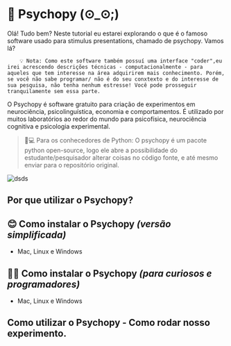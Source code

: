 # 🦉 Psychopy (⊙_⊙;)

Olá! Tudo bem? Neste tutorial eu estarei explorando o que é o famoso software usado para stimulus presentations, chamado de psychopy. Vamos lá?

```quote
    💡 Nota: Como este software também possuí uma interface "coder",eu irei acrescendo descrições técnicas - computacionalmente - para aqueles que tem interesse na área adquirirem mais conhecimento. Porém, se você não sabe programar/ não é do seu conxtexto e do interesse de sua pesquisa, não tenha nenhum estresse! Você pode prosseguir tranquilamente sem essa parte.
```

O Psychopy é software gratuito para criação de experimentos em neurociência, psicolinguística, economia e comportamentos. É utilizado por muitos laboratórios ao redor do mundo para psicofísica, neurociência cognitiva e psicologia experimental.
> 🐍💻 Para os conhecedores de Python: O psychopy é um pacote python open-source, logo ele abre a possibilidade do estudante/pesquisador alterar coisas no código fonte, e até mesmo enviar para o repositório original. 

![dsds](images\psychopy.png)

## Por que utilizar o Psychopy?

## 😊 Como instalar o Psychopy _(versão simplificada)_
- Mac, Linux e Windows
## 👨‍💻 Como instalar o Psychopy _(para curiosos e programadores)_
- Mac, Linux e Windows

## Como utilizar o Psychopy -  Como rodar nosso experimento.